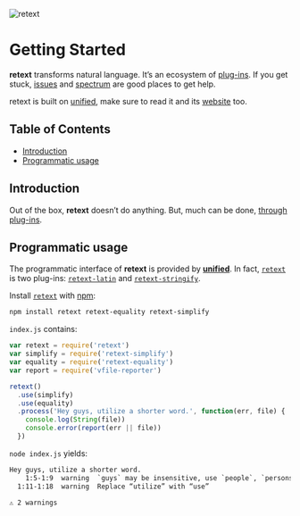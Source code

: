 ![retext][logo]

# Getting Started

**retext** transforms natural language.
It’s an ecosystem of [plug-ins][plugins].
If you get stuck, [issues][] and [spectrum][] are good places to get help.

retext is built on [unified][], make sure to read it and its [website][] too.

## Table of Contents

*   [Introduction](#introduction)
*   [Programmatic usage](#programmatic-usage)

## Introduction

Out of the box, **retext** doesn’t do anything.
But, much can be done, [through plug-ins][plugins].

## Programmatic usage

The programmatic interface of **retext** is provided by [**unified**][unified].
In fact, [`retext`][api] is two plug-ins:
[`retext-latin`][latin] and [`retext-stringify`][stringify].

Install [`retext`][api] with [npm][]:

```bash
npm install retext retext-equality retext-simplify
```

`index.js` contains:

```js
var retext = require('retext')
var simplify = require('retext-simplify')
var equality = require('retext-equality')
var report = require('vfile-reporter')

retext()
  .use(simplify)
  .use(equality)
  .process('Hey guys, utilize a shorter word.', function(err, file) {
    console.log(String(file))
    console.error(report(err || file))
  })
```

`node index.js` yields:

```txt
Hey guys, utilize a shorter word.
    1:5-1:9  warning  `guys` may be insensitive, use `people`, `persons`, `folks` instead  gals-men  retext-equality
  1:11-1:18  warning  Replace “utilize” with “use”                                         utilize   retext-simplify

⚠ 2 warnings
```

<!-- Definitions -->

[logo]: https://raw.githubusercontent.com/retextjs/retext/976354b/logo.svg?sanitize=true

[issues]: https://github.com/retextjs/retext/issues

[spectrum]: https://spectrum.chat/unified/retext

[npm]: https://docs.npmjs.com/cli/install

[api]: https://github.com/retextjs/retext/tree/master/packages/retext

[plugins]: https://github.com/retextjs/retext/tree/master/doc/plugins.md

[unified]: https://github.com/unifiedjs/unified

[website]: https://unifiedjs.github.io

[latin]: https://github.com/retextjs/retext/tree/master/packages/retext-latin

[stringify]: https://github.com/retextjs/retext/tree/master/packages/retext-stringify
